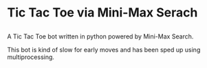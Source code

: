 # Tic Tac Toe via Mini-Max Serach
##

A Tic Tac Toe bot written in python powered by Mini-Max Search.

This bot is kind of slow for early moves and has been sped up using multiprocessing.
